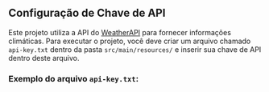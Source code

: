 ## Configuração de Chave de API

Este projeto utiliza a API do [WeatherAPI](https://www.weatherapi.com/) para fornecer informações climáticas. Para executar o projeto, você deve criar um arquivo chamado `api-key.txt` dentro da pasta `src/main/resources/` e inserir sua chave de API dentro deste arquivo.

### Exemplo do arquivo `api-key.txt`:
